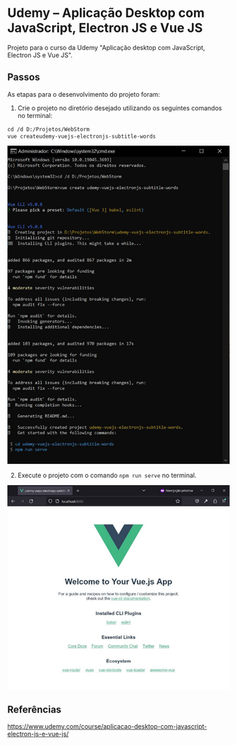 # Udemy – Aplicação Desktop com JavaScript, Electron JS e Vue JS

Projeto para o curso da Udemy "Aplicação desktop com JavaScript, Electron JS e Vue JS".


## Passos

As etapas para o desenvolvimento do projeto foram:

1. Crie o projeto no diretório desejado utilizando os seguintes comandos no terminal:
```
cd /d D:/Projetos/WebStorm
vue createudemy-vuejs-electronjs-subtitle-words
```
![Imagem-01-cmd-VueCreate](/printscreens/Image-01-cmd-VueCreate.jpg)

2. Execute o projeto com o comando `npm run serve` no terminal.

![Image-02-NpmRunServe-localhost](/printscreens/Image-02-NpmRunServe-localhost.jpg)


## Referências
https://www.udemy.com/course/aplicacao-desktop-com-javascript-electron-js-e-vue-js/